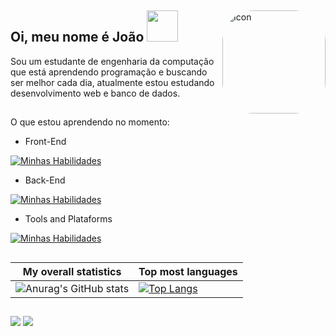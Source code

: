 ##
<img align="right" alt="Icon" height="165" style="border-radius:50px;" src="https://media.giphy.com/media/v1.Y2lkPTc5MGI3NjExeDhsYXY1b3k5N2k5cjduYWJjYWZxNnM0bWVqcXA1YmN1N3NraWlvYSZlcD12MV9pbnRlcm5hbF9naWZfYnlfaWQmY3Q9Zw/H3NF3JvE1mOsOXb8l3/giphy.gif" >

## Oi, meu nome é João <img src="https://media.giphy.com/media/v1.Y2lkPTc5MGI3NjExem54M3RhMm1lYnNpdnhxNWI3OG1oN3k2ajhybjZ1c3FiazB5Z3d2MSZlcD12MV9pbnRlcm5hbF9naWZfYnlfaWQmY3Q9Zw/iSXGM40pQtT7W/giphy.gif" width="50">
Sou um estudante de engenharia da computação que está aprendendo programação e buscando ser melhor cada dia, atualmente estou estudando desenvolvimento web e banco de dados.

##
 O que estou aprendendo no momento: 
</div>

- Front-End

[![Minhas Habilidades](https://skillicons.dev/icons?i=html,css,js,ts,python)](https://skillicons.dev)

- Back-End

[![Minhas Habilidades](https://skillicons.dev/icons?i=nodejs,c)](https://skillicons.dev)

- Tools and Plataforms

[![Minhas Habilidades](https://skillicons.dev/icons?i=github,vscode)](https://skillicons.dev)
  
</div>
  
##



|My overall statistics|Top most languages |
|------------------|-------------|
|![Anurag's GitHub stats](https://github-readme-stats.vercel.app/api?username=jovidasilva&show_icons=true&theme=transparent)|[![Top Langs](https://github-readme-stats.vercel.app/api/top-langs/?username=jovidasilva&show_icons=true&theme=transparent&layout=compact)](https://github.com/anuraghazra/github-readme-stats)|

##

<div>
<a href="https://www.instagram.com/_joaovicsa/" target="_blank"><img src="https://img.shields.io/badge/-Instagram-%23E4405F?style=for-the-badge&logo=instagram&logoColor=white" target="_blank"></a>
<a href = "mailto:jvdasilva25@gmail.com"><img src="https://img.shields.io/badge/-Gmail-%23333?style=for-the-badge&logo=gmail&logoColor=white" target="_blank"></a>
  
